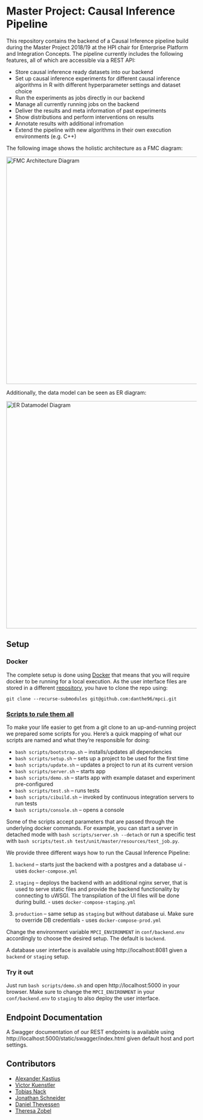 # Master Project: Causal Inference Pipeline

This repository contains the backend of a Causal Inference pipeline build during the Master Project 2018/19 at the HPI chair for Enterprise Platform and Integration Concepts. The pipeline currently includes the following features, all of which are accessible via a REST API:

- Store causal inference ready datasets into our backend
- Set up causal inference experiments for different causal inference algorithms in R with different hyperparameter settings and dataset choice
- Run the experiments as jobs directly in our backend
- Manage all currently running jobs on the backend
- Deliver the results and meta information of past experiments 
- Show distributions and perform interventions on results
- Annotate results with additional infromation
- Extend the pipeline with new algorithms in their own execution environments (e.g. C++)

The following image shows the holistic architecture as a FMC diagram:

<img src="https://user-images.githubusercontent.com/1437509/55067517-2fd47700-5080-11e9-9107-a7e0e28afa67.png" width="600" title="FMC Architecture Diagram">

Additionally, the data model can be seen as ER diagram:

<img src="https://user-images.githubusercontent.com/2228622/55068955-43351180-5083-11e9-9cc3-1f7d5ffcd83b.png" width="600" title="ER Datamodel Diagram">

## Setup

### Docker

The complete setup is done using [Docker](https://docs.docker.com/install/) that means that you will require docker to be running for a local execution.
As the user interface files are stored in a different [repository](https://github.com/VictorKuenstler/mpci-frontend),
you have to clone the repo using:

```
git clone --recurse-submodules git@github.com:danthe96/mpci.git
```

### [Scripts to rule them all](https://github.blog/2015-06-30-scripts-to-rule-them-all/)

To make your life easier to get from a git clone to an up-and-running project we prepared some scripts for you.
Here’s a quick mapping of what our scripts are named and what they’re responsible for doing:

- `bash scripts/bootstrap.sh` – installs/updates all dependencies
- `bash scripts/setup.sh` – sets up a project to be used for the first time
- `bash scripts/update.sh` – updates a project to run at its current version
- `bash scripts/server.sh` – starts app
- `bash scripts/demo.sh` – starts app with example dataset and experiment pre-configured
- `bash scripts/test.sh` – runs tests
- `bash scripts/cibuild.sh` – invoked by continuous integration servers to run tests
- `bash scripts/console.sh` – opens a console

Some of the scripts accept parameters that are passed through the underlying docker commands.
For example, you can start a server in detached mode with `bash scripts/server.sh --detach`
or run a specific test with `bash scripts/test.sh test/unit/master/resources/test_job.py`.

We provide three different ways how to run the Causal Inference Pipeline:

1. `backend` – starts just the backend with a postgres and a database ui - uses `docker-compose.yml`

1. `staging` – deploys the backend with an additional nginx server, that is used
to serve static files and provide the backend functionality by connecting to uWSGI.
The transpilation of the UI files will be done during build. - uses `docker-compose-staging.yml`

1. `production` – same setup as `staging` but without database ui. Make sure to override DB credentials - uses `docker-compose-prod.yml`

Change the environment variable `MPCI_ENVIRONMENT` in `conf/backend.env` accordingly to choose the desired setup.
The default is `backend`.

A database user interface is available using http://localhost:8081 given a `backend` or `staging` setup.

### Try it out

Just run `bash scripts/demo.sh` and open http://localhost:5000 in your browser.
Make sure to change the `MPCI_ENVIRONMENT` in your `conf/backend.env` to `staging` to also deploy the user interface.


## Endpoint Documentation

A Swagger documentation of our REST endpoints is available using
http://localhost:5000/static/swagger/index.html
given default host and port settings.

## Contributors

* [Alexander Kastius](https://github.com/Raandom)
* [Victor Kuenstler](https://github.com/VictorKuenstler)
* [Tobias Nack](https://github.com/Dencrash)
* [Jonathan Schneider](https://github.com/jonaschn)
* [Daniel Thevessen](https://github.com/danthe96)
* [Theresa Zobel](https://github.com/threxx)
